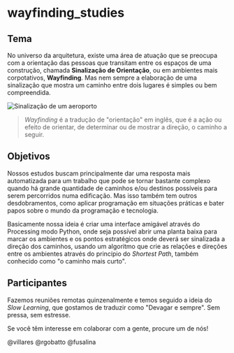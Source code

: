 # wayfinding_studies

## Tema
No universo da arquitetura, existe uma área de atuação que se preocupa com a orientação das pessoas que transitam entre os espaços de uma construção, chamada __Sinalização de Orientação__, ou em ambientes mais corpotativos, __Wayfinding__. Mas nem sempre a elaboração de uma  sinalização que mostra um caminho entre dois lugares é simples ou bem compreendida.

![Sinalização de um aeroporto](https://quod.lib.umich.edu/w/weave/images/12535642.0001.501-00000014.png)
> *Wayfinding* é a tradução de "orientação" em inglês, que é a ação ou efeito de orientar, de determinar ou de mostrar a direção, o caminho a seguir.

## Objetivos
Nossos estudos buscam principalmente dar uma resposta mais automatizada para um trabalho que pode se tornar bastante complexo quando há grande quantidade de caminhos e/ou destinos possíveis para serem percorridos numa edificação. Mas isso também tem outros desdobramentos, como aplicar programação em situações práticas e bater papos sobre o mundo da programação e tecnologia.

Basicamente nossa ideia é criar uma interface amigável através do Processing modo Python, onde seja possível abrir uma planta baixa para marcar os ambientes e os pontos estratégicos onde deverá ser sinalizada a direção dos caminhos, usando um algoritmo que crie as relações e direções entre os ambientes através do princípio do *Shortest Path*, também conhecido como "o caminho mais curto".

## Participantes
Fazemos reuniões remotas quinzenalmente e temos seguido a ideia do *Slow Learning*, que gostamos de traduzir como "Devagar e sempre". Sem pressa, sem estresse.

Se você têm interesse em colaborar com a gente, procure um de nós!

@villares
@rgobatto
@fusalina
